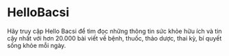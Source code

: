 # HelloBacsi
Hãy truy cập Hello Bacsi để tìm đọc những thông tin sức khỏe hữu ích và tin cậy nhất với hơn 20.000 bài viết về bệnh, thuốc, thảo dược, thai kỳ, bí quyết sống khỏe mỗi ngày.
